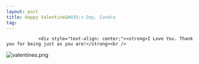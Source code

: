 ```yaml
---
layout: post
title: Happy Valentine&#039;s Day, Sandra
tag: 
---
```



                <div style="text-align: center;"><strong>I Love You. Thank you for being just as you are!</strong><br />
<img src='/uploads/valentines.png' alt='valentines.png' /></div>
            

